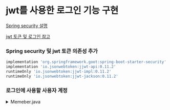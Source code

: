 # jwt를 사용한 로그인 기능 구현

[Spring security 설명](https://github.com/gyoogle/tech-interview-for-developer/blob/master/Web/Spring/Spring%20Security%20-%20Authentication%20and%20Authorization.md)

[jwt 토큰 및 로그인 참고](https://velog.io/@shinmj1207/Spring-Spring-Security-JWT-%EB%A1%9C%EA%B7%B8%EC%9D%B8)

### Spring security 및 jwt 토큰 의존성 추가
```groovy
implementation 'org.springframework.goot:spring-boot-starter-security'
implementation 'io.jsonwebtoken:jjwt-api:0.11.2'
runtimeOnly 'io.jsonwebtoken:jjwt-impl:0.11.2'
runtimeOnly 'io.jsonwebtoken:jjwt-jackson:0.11.2'
```
### 로그인에 사용할 사용자 계정
<details>
<summary>Memeber.java</summary>
<br>
```java
@Entity
@Getter
@Where(clause = "deleted = false")
public class Member extends BaseEntity{

    @Id
    @GeneratedValue(strategy = GenerationType.IDENTITY)
    private Long id;
    @Column(nullable = false)
    private String name;
    @Column(nullable = false)
    private String email
    @Column(nullable = false)
    private String password;
    @Column(nullable = false)
    private Boolean deleted;
    
    ...//생성자 및 각종 함수들
    ...
    ...
}
```
</details>


위와 같은 엔티티를 사용하여 기본적인 crud가 있다고 가정


### Spring Security Config 설정

- SecurityConfig.java
```java
@Configuration
public class SecurityConfig extends WebSecurityConfigurerAdapter{

    @Override
    protected void configure(HttpSecurity http) throws Exception{
        http.httpBasic().disable()
            .formLogin().disable()
            .cors().disable()
            .csrf().disable()
            .sessionManagement()
            .sessionCreationPolicy(SessionCreationPolicy.STATELESS)
            .and()
            .authorizeRequests()
            .antMatchers("/**").permitAll();
    }

    @Bean
    public PasswordEncoder passwordEncoder(){return new BcryptPasswordEncoder();}
}
```

### JwtTokenProvider 설정


